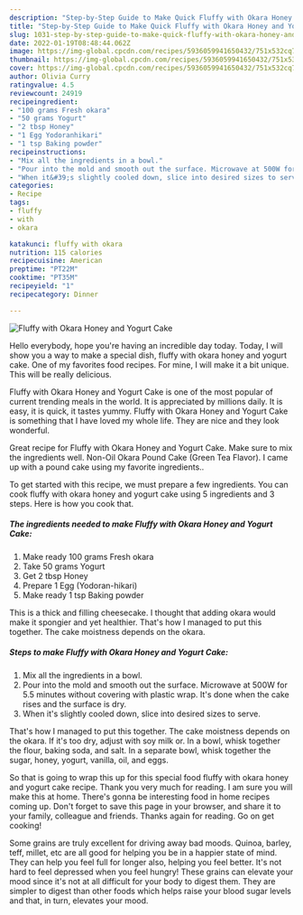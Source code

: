 ```yaml
---
description: "Step-by-Step Guide to Make Quick Fluffy with Okara Honey and Yogurt Cake"
title: "Step-by-Step Guide to Make Quick Fluffy with Okara Honey and Yogurt Cake"
slug: 1031-step-by-step-guide-to-make-quick-fluffy-with-okara-honey-and-yogurt-cake
date: 2022-01-19T08:48:44.062Z
image: https://img-global.cpcdn.com/recipes/5936059941650432/751x532cq70/fluffy-with-okara-honey-and-yogurt-cake-recipe-main-photo.jpg
thumbnail: https://img-global.cpcdn.com/recipes/5936059941650432/751x532cq70/fluffy-with-okara-honey-and-yogurt-cake-recipe-main-photo.jpg
cover: https://img-global.cpcdn.com/recipes/5936059941650432/751x532cq70/fluffy-with-okara-honey-and-yogurt-cake-recipe-main-photo.jpg
author: Olivia Curry
ratingvalue: 4.5
reviewcount: 24919
recipeingredient:
- "100 grams Fresh okara"
- "50 grams Yogurt"
- "2 tbsp Honey"
- "1 Egg Yodoranhikari"
- "1 tsp Baking powder"
recipeinstructions:
- "Mix all the ingredients in a bowl."
- "Pour into the mold and smooth out the surface. Microwave at 500W for 5.5 minutes without covering with plastic wrap. It&#39;s done when the cake rises and the surface is dry."
- "When it&#39;s slightly cooled down, slice into desired sizes to serve."
categories:
- Recipe
tags:
- fluffy
- with
- okara

katakunci: fluffy with okara 
nutrition: 115 calories
recipecuisine: American
preptime: "PT22M"
cooktime: "PT35M"
recipeyield: "1"
recipecategory: Dinner

---
```



![Fluffy with Okara Honey and Yogurt Cake](https://img-global.cpcdn.com/recipes/5936059941650432/751x532cq70/fluffy-with-okara-honey-and-yogurt-cake-recipe-main-photo.jpg)

Hello everybody, hope you're having an incredible day today. Today, I will show you a way to make a special dish, fluffy with okara honey and yogurt cake. One of my favorites food recipes. For mine, I will make it a bit unique. This will be really delicious.

Fluffy with Okara Honey and Yogurt Cake is one of the most popular of current trending meals in the world. It is appreciated by millions daily. It is easy, it is quick, it tastes yummy. Fluffy with Okara Honey and Yogurt Cake is something that I have loved my whole life. They are nice and they look wonderful.

Great recipe for Fluffy with Okara Honey and Yogurt Cake. Make sure to mix the ingredients well. Non-Oil Okara Pound Cake (Green Tea Flavor). I came up with a pound cake using my favorite ingredients..


To get started with this recipe, we must prepare a few ingredients. You can cook fluffy with okara honey and yogurt cake using 5 ingredients and 3 steps. Here is how you cook that.

<!--inarticleads1-->

##### The ingredients needed to make Fluffy with Okara Honey and Yogurt Cake:

1. Make ready 100 grams Fresh okara
1. Take 50 grams Yogurt
1. Get 2 tbsp Honey
1. Prepare 1 Egg (Yodoran-hikari)
1. Make ready 1 tsp Baking powder


This is a thick and filling cheesecake. I thought that adding okara would make it spongier and yet healthier. That&#39;s how I managed to put this together. The cake moistness depends on the okara. 

<!--inarticleads2-->

##### Steps to make Fluffy with Okara Honey and Yogurt Cake:

1. Mix all the ingredients in a bowl.
1. Pour into the mold and smooth out the surface. Microwave at 500W for 5.5 minutes without covering with plastic wrap. It&#39;s done when the cake rises and the surface is dry.
1. When it&#39;s slightly cooled down, slice into desired sizes to serve.


That&#39;s how I managed to put this together. The cake moistness depends on the okara. If it&#39;s too dry, adjust with soy milk or. In a bowl, whisk together the flour, baking soda, and salt. In a separate bowl, whisk together the sugar, honey, yogurt, vanilla, oil, and eggs. 

So that is going to wrap this up for this special food fluffy with okara honey and yogurt cake recipe. Thank you very much for reading. I am sure you will make this at home. There's gonna be interesting food in home recipes coming up. Don't forget to save this page in your browser, and share it to your family, colleague and friends. Thanks again for reading. Go on get cooking!

Some grains are truly excellent for driving away bad moods. Quinoa, barley, teff, millet, etc are all good for helping you be in a happier state of mind. They can help you feel full for longer also, helping you feel better. It's not hard to feel depressed when you feel hungry! These grains can elevate your mood since it's not at all difficult for your body to digest them. They are simpler to digest than other foods which helps raise your blood sugar levels and that, in turn, elevates your mood.
